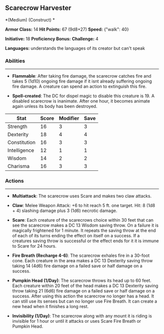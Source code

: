 ## Scarecrow Harvester
*(Medium) (Construct) *

**Armor Class:** 14
**Hit Points:** 67 (9d8+27)
**Speed:** {"walk": 40}

**Initiative:** 18
**Proficiency Bonus:**
**Challenge:** 4

**Languages:** understands the languages of its creator but can't speak

### Abilities
 --- 
- **Flammable**: After taking fire damage, the scarecrow catches fire and takes 5 (1d10) ongoing fire damage if it isnt already suffering ongoing fire damage. A creature can spend an action to extinguish this fire.

- **Spell-created**: The DC for dispel magic to disable this creature is 19. A disabled scarecrow is inanimate. After one hour, it becomes animate again unless its body has been destroyed.



| Stat | Score | Modifier | Save |
| ---- | ---- | ---- | ---- |
| Strength | 16 | 3 | 3 |
| Dexterity | 18 | 4 | 4 |
| Constitution | 16 | 3 | 3 |
| Intelligence | 12 | 1 | 1 |
| Wisdom | 14 | 2 | 2 |
| Charisma | 16 | 3 | 3 |

### Actions
 --- 
- **Multiattack**: The scarecrow uses Scare and makes two claw attacks.

- **Claw**: Melee Weapon Attack: +6 to hit  reach 5 ft.  one target. Hit: 8 (1d8 + 4) slashing damage plus 3 (1d6) necrotic damage.

- **Scare**: Each creature of the scarecrows choice within 30 feet that can see the scarecrow makes a DC 13 Wisdom saving throw. On a failure  it is magically frightened for 1 minute. It repeats the saving throw at the end of each of its turns  ending the effect on itself on a success. If a creatures saving throw is successful or the effect ends for it  it is immune to Scare for 24 hours.

- **Fire Breath (Recharge 4-6)**: The scarecrow exhales fire in a 30-foot cone. Each creature in the area makes a DC 13 Dexterity saving throw  taking 14 (4d6) fire damage on a failed save or half damage on a success.

- **Pumpkin Head (1/Day)**: The scarecrow throws its head up to 60 feet. Each creature within 20 feet of the head makes a DC 13 Dexterity saving throw  taking 21 (6d6) fire damage on a failed save or half damage on a success. After using this action  the scarecrow no longer has a head. It can still use its senses but can no longer use Fire Breath. It can create a new head when it finishes a long rest.

- **Invisibility (1/Day)**: The scarecrow  along with any mount it is riding  is invisible for 1 hour or until it attacks or uses Scare  Fire Breath  or Pumpkin Head.

